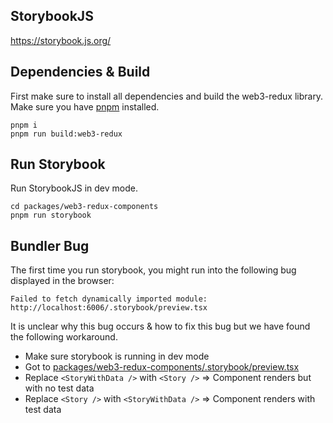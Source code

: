 ## StorybookJS
https://storybook.js.org/

## Dependencies & Build
First make sure to install all dependencies and build the web3-redux library. Make sure you have [pnpm](https://pnpm.io/) installed.

```
pnpm i
pnpm run build:web3-redux
```
## Run Storybook
Run StorybookJS in dev mode.
```
cd packages/web3-redux-components
pnpm run storybook
```

## Bundler Bug
The first time you run storybook, you might run into the following bug displayed in the browser:
```
Failed to fetch dynamically imported module: http://localhost:6006/.storybook/preview.tsx
```

It is unclear why this bug occurs & how to fix this bug but we have found the following workaround.
* Make sure storybook is running in dev mode
* Got to [packages/web3-redux-components/.storybook/preview.tsx](packages/web3-redux-components/.storybook/preview.tsx)
* Replace `<StoryWithData />` with `<Story />` => Component renders but with no test data
* Replace `<Story />` with `<StoryWithData />` => Component renders with test data
